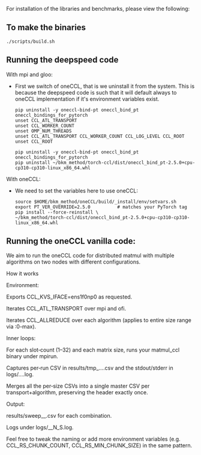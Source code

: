 For installation of the libraries and benchmarks, please view the following:

## To make the binaries
```
./scripts/build.sh
```


## Running the deepspeed code

With mpi and gloo:
- First we switch of oneCCL, that is we uninstall it from the system. This is because the deepspeed code is such that it will default always to oneCCL implementation if it's environment variables exist.
    ```
    pip uninstall -y oneccl-bind-pt oneccl_bind_pt oneccl_bindings_for_pytorch
    unset CCL_ATL_TRANSPORT
    unset CCL_WORKER_COUNT
    unset OMP_NUM_THREADS   
    unset CCL_ATL_TRANSPORT CCL_WORKER_COUNT CCL_LOG_LEVEL CCL_ROOT
    unset CCL_ROOT

    pip uninstall -y oneccl-bind-pt oneccl_bind_pt oneccl_bindings_for_pytorch
    pip uninstall ~/bkm_method/torch-ccl/dist/oneccl_bind_pt-2.5.0+cpu-cp310-cp310-linux_x86_64.whl

    ```

With oneCCL:
- We need to set the variables here to use oneCCL:
    ```
    source $HOME/bkm_method/oneCCL/build/_install/env/setvars.sh 
    export PT_VER_OVERRIDE=2.5.0          # matches your PyTorch tag
    pip install --force-reinstall \
    ~/bkm_method/torch-ccl/dist/oneccl_bind_pt-2.5.0+cpu-cp310-cp310-linux_x86_64.whl

    ```


## Running the oneCCL vanilla code:
We aim to run the oneCCL code for distributed matmul with multiple algorithms on two nodes with different configurations.

How it works

Environment:

Exports CCL_KVS_IFACE=ens1f0np0 as requested.

Iterates CCL_ATL_TRANSPORT over mpi and ofi.

Iterates CCL_ALLREDUCE over each algorithm (applies to entire size range via :0-max).

Inner loops:

For each slot‐count (1–32) and each matrix size, runs your matmul_ccl binary under mpirun.

Captures per‐run CSV in results/tmp_…\.csv and the stdout/stderr in logs/…\.log.

Merges all the per‐size CSVs into a single master CSV per transport+algorithm, preserving the header exactly once.

Output:

results/sweep_<transport>_<alg>.csv for each combination.

Logs under logs/<transport>_<alg>_N<SIZE>_S<SLOTS>.log.

Feel free to tweak the naming or add more environment variables (e.g. CCL_RS_CHUNK_COUNT, CCL_RS_MIN_CHUNK_SIZE) in the same pattern.